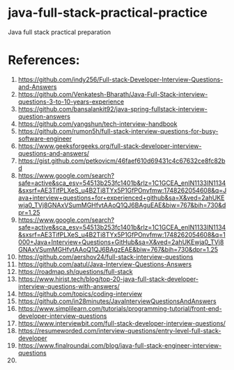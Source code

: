 # java-full-stack-practical-practice
Java full stack practical preparation


# References:
1. https://github.com/indy256/Full-stack-Developer-Interview-Questions-and-Answers
2. https://github.com/Venkatesh-Bharath/Java-Full-Stack-interview-questions-3-to-10-years-experience
3. https://github.com/bansalankit92/java-spring-fullstack-interview-question-answers
4. https://github.com/yangshun/tech-interview-handbook
5. https://github.com/rumon5h/full-stack-interview-questions-for-busy-software-engineer
6. https://www.geeksforgeeks.org/full-stack-developer-interview-questions-and-answers/
7. https://gist.github.com/petkovicm/46faef610d69431c4c67632ce8fc82bd
8. https://www.google.com/search?safe=active&sca_esv=54513b253fc1401b&rlz=1C1GCEA_enIN1133IN1134&sxsrf=AE3TifPLXeS_u4B2Ti8TYx5P1GfPOnvfmw:1748262054608&q=Java+interview+questions+for+experienced+github&sa=X&ved=2ahUKEwja0_TVj8GNAxVSumMGHfvtAAoQ1QJ6BAguEAE&biw=767&bih=730&dpr=1.25
9. https://www.google.com/search?safe=active&sca_esv=54513b253fc1401b&rlz=1C1GCEA_enIN1133IN1134&sxsrf=AE3TifPLXeS_u4B2Ti8TYx5P1GfPOnvfmw:1748262054608&q=1000+Java+Interview+Questions+GitHub&sa=X&ved=2ahUKEwja0_TVj8GNAxVSumMGHfvtAAoQ1QJ6BAgzEAE&biw=767&bih=730&dpr=1.25
10. https://github.com/aershov24/full-stack-interview-questions
11. https://github.com/aatul/Java-Interview-Questions-Answers
12. https://roadmap.sh/questions/full-stack
13. https://www.hirist.tech/blog/top-20-java-full-stack-developer-interview-questions-with-answers/
14. https://github.com/topics/coding-interview
15. https://github.com/in28minutes/JavaInterviewQuestionsAndAnswers
16. https://www.simplilearn.com/tutorials/programming-tutorial/front-end-developer-interview-questions
17. https://www.interviewbit.com/full-stack-developer-interview-questions/
18. https://resumeworded.com/interview-questions/entry-level-full-stack-developer
19. https://www.finalroundai.com/blog/java-full-stack-engineer-interview-questions
20. 

